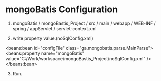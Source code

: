 mongoBatis Configuration
==============================
1. mongoBatis / mongoBastis_Project / src / main / webapp / WEB-INF / spring / appServlet / servlet-context.xml
 
2. write property value.(noSqlConfig.xml)

<!-- noSqlConfig.xml File -->
<beans:bean id="configFile" class="ga.mongobatis.parse.MainParse">
<beans:property name="mongoBatis" value="C:/Work/workspace/mongoBastis_Project/noSqlConfig.xml" />
</beans:bean>

3. Run.
